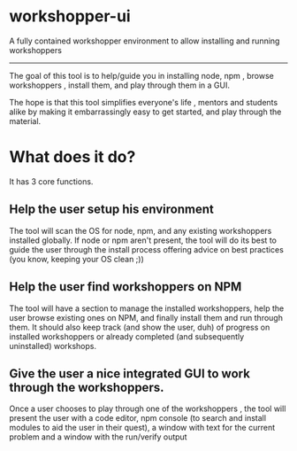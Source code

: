 workshopper-ui
==============

A fully contained workshopper environment to allow installing and running workshoppers


---
The goal of this tool is to help/guide you in installing node, npm , browse workshoppers , install them, and play through them in a GUI.

The hope is that this tool simplifies everyone's life , mentors and students alike by making it embarrassingly easy to get started, and play through the material.


# What does it do?
It has 3 core functions.

## Help the user setup his environment
The tool will scan the OS for node, npm, and any existing workshoppers installed globally. If node or npm aren't present, the tool will do its best to guide the user through the install process offering advice on best practices (you know, keeping your OS clean ;))

## Help the user find workshoppers on NPM
The tool will have a section to manage the installed workshoppers, help the user browse existing ones on NPM, and finally install them and run through them. It should also keep track (and show the user, duh) of progress on installed workshoppers or already completed (and subsequently uninstalled) workshops.

## Give the user a nice integrated GUI to work through the workshoppers.
Once a user chooses to play through one of the workshoppers , the tool will present the user with a code editor, npm console (to search and install modules to aid the user in their quest), a window with text for the current problem and a window with the run/verify output
